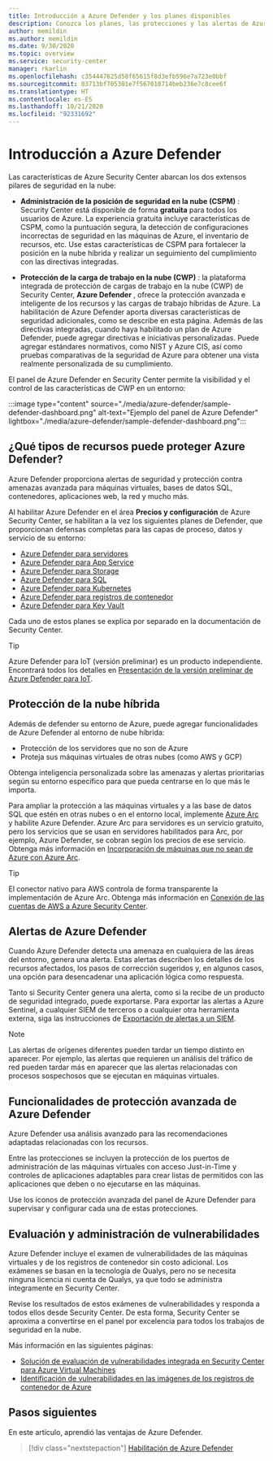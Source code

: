 ```yaml
---
title: Introducción a Azure Defender y los planes disponibles
description: Conozca los planes, las protecciones y las alertas de Azure Defender. A continuación, habilite Azure Defender en sus suscripciones para la seguridad avanzada.
author: memildin
ms.author: memildin
ms.date: 9/30/2020
ms.topic: overview
ms.service: security-center
manager: rkarlin
ms.openlocfilehash: c354447625d58f65615f8d3efb596e7a723e0bbf
ms.sourcegitcommit: 03713bf705301e7f567010714beb236e7c8cee6f
ms.translationtype: HT
ms.contentlocale: es-ES
ms.lasthandoff: 10/21/2020
ms.locfileid: "92331692"
---
```

# <a name="introduction-to-azure-defender"></a>Introducción a Azure Defender

Las características de Azure Security Center abarcan los dos extensos pilares de seguridad en la nube:

- **Administración de la posición de seguridad en la nube (CSPM)** : Security Center está disponible de forma **gratuita** para todos los usuarios de Azure. La experiencia gratuita incluye características de CSPM, como la puntuación segura, la detección de configuraciones incorrectas de seguridad en las máquinas de Azure, el inventario de recursos, etc. Use estas características de CSPM para fortalecer la posición en la nube híbrida y realizar un seguimiento del cumplimiento con las directivas integradas.

- **Protección de la carga de trabajo en la nube (CWP)** : la plataforma integrada de protección de cargas de trabajo en la nube (CWP) de Security Center, **Azure Defender** , ofrece la protección avanzada e inteligente de los recursos y las cargas de trabajo híbridas de Azure. La habilitación de Azure Defender aporta diversas características de seguridad adicionales, como se describe en esta página. Además de las directivas integradas, cuando haya habilitado un plan de Azure Defender, puede agregar directivas e iniciativas personalizadas. Puede agregar estándares normativos, como NIST y Azure CIS, así como pruebas comparativas de la seguridad de Azure para obtener una vista realmente personalizada de su cumplimiento.

El panel de Azure Defender en Security Center permite la visibilidad y el control de las características de CWP en un entorno:

:::image type="content" source="./media/azure-defender/sample-defender-dashboard.png" alt-text="Ejemplo del panel de Azure Defender" lightbox="./media/azure-defender/sample-defender-dashboard.png":::

## <a name="what-resource-types-can-azure-defender-secure"></a>¿Qué tipos de recursos puede proteger Azure Defender?

Azure Defender proporciona alertas de seguridad y protección contra amenazas avanzada para máquinas virtuales, bases de datos SQL, contenedores, aplicaciones web, la red y mucho más.

Al habilitar Azure Defender en el área **Precios y configuración** de Azure Security Center, se habilitan a la vez los siguientes planes de Defender, que proporcionan defensas completas para las capas de proceso, datos y servicio de su entorno:

- [Azure Defender para servidores](defender-for-servers-introduction.md)
- [Azure Defender para App Service](defender-for-app-service-introduction.md)
- [Azure Defender para Storage](defender-for-storage-introduction.md)
- [Azure Defender para SQL](defender-for-sql-introduction.md)
- [Azure Defender para Kubernetes](defender-for-kubernetes-introduction.md)
- [Azure Defender para registros de contenedor](defender-for-container-registries-introduction.md)
- [Azure Defender para Key Vault](defender-for-key-vault-introduction.md)

Cada uno de estos planes se explica por separado en la documentación de Security Center.

> [!TIP]
> Azure Defender para IoT (versión preliminar) es un producto independiente. Encontrará todos los detalles en [Presentación de la versión preliminar de Azure Defender para IoT](../defender-for-iot/overview.md). 

## <a name="hybrid-cloud-protection"></a>Protección de la nube híbrida

Además de defender su entorno de Azure, puede agregar funcionalidades de Azure Defender al entorno de nube híbrida:

- Protección de los servidores que no son de Azure
- Proteja sus máquinas virtuales de otras nubes (como AWS y GCP)

Obtenga inteligencia personalizada sobre las amenazas y alertas prioritarias según su entorno específico para que pueda centrarse en lo que más le importa.

Para ampliar la protección a las máquinas virtuales y a las base de datos SQL que estén en otras nubes o en el entorno local, implemente [Azure Arc](https://azure.microsoft.com/services/azure-arc/) y habilite Azure Defender. Azure Arc para servidores es un servicio gratuito, pero los servicios que se usan en servidores habilitados para Arc, por ejemplo, Azure Defender, se cobran según los precios de ese servicio. Obtenga más información en [Incorporación de máquinas que no sean de Azure con Azure Arc](quickstart-onboard-machines.md#add-non-azure-machines-with-azure-arc).

> [!TIP]
> El conector nativo para AWS controla de forma transparente la implementación de Azure Arc. Obtenga más información en [Conexión de las cuentas de AWS a Azure Security Center](quickstart-onboard-aws.md).



## <a name="azure-defender-alerts"></a>Alertas de Azure Defender 

Cuando Azure Defender detecta una amenaza en cualquiera de las áreas del entorno, genera una alerta. Estas alertas describen los detalles de los recursos afectados, los pasos de corrección sugeridos y, en algunos casos, una opción para desencadenar una aplicación lógica como respuesta.

Tanto si Security Center genera una alerta, como si la recibe de un producto de seguridad integrado, puede exportarse. Para exportar las alertas a Azure Sentinel, a cualquier SIEM de terceros o a cualquier otra herramienta externa, siga las instrucciones de [Exportación de alertas a un SIEM](continuous-export.md).

> [!NOTE]
> Las alertas de orígenes diferentes pueden tardar un tiempo distinto en aparecer. Por ejemplo, las alertas que requieren un análisis del tráfico de red pueden tardar más en aparecer que las alertas relacionadas con procesos sospechosos que se ejecutan en máquinas virtuales.


## <a name="azure-defender-advanced-protection-capabilities"></a>Funcionalidades de protección avanzada de Azure Defender

Azure Defender usa análisis avanzado para las recomendaciones adaptadas relacionadas con los recursos. 

Entre las protecciones se incluyen la protección de los puertos de administración de las máquinas virtuales con acceso Just-in-Time y controles de aplicaciones adaptables para crear listas de permitidos con las aplicaciones que deben o no ejecutarse en las máquinas. 

Use los iconos de protección avanzada del panel de Azure Defender para supervisar y configurar cada una de estas protecciones. 

## <a name="vulnerability-assessment-and-management"></a>Evaluación y administración de vulnerabilidades

Azure Defender incluye el examen de vulnerabilidades de las máquinas virtuales y de los registros de contenedor sin costo adicional. Los exámenes se basan en la tecnología de Qualys, pero no se necesita ninguna licencia ni cuenta de Qualys, ya que todo se administra íntegramente en Security Center. 

Revise los resultados de estos exámenes de vulnerabilidades y responda a todos ellos desde Security Center. De esta forma, Security Center se aproxima a convertirse en el panel por excelencia para todos los trabajos de seguridad en la nube.

Más información en las siguientes páginas:

- [Solución de evaluación de vulnerabilidades integrada en Security Center para Azure Virtual Machines](deploy-vulnerability-assessment-vm.md)
- [Identificación de vulnerabilidades en las imágenes de los registros de contenedor de Azure](defender-for-container-registries-usage.md#identify-vulnerabilities-in-images-in-other-container-registries)



## <a name="next-steps"></a>Pasos siguientes

En este artículo, aprendió las ventajas de Azure Defender. 

> [!div class="nextstepaction"]
> [Habilitación de Azure Defender](security-center-pricing.md)